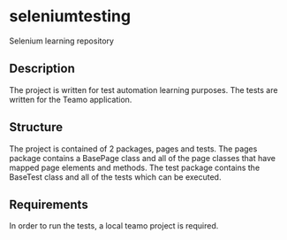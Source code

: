 # seleniumtesting
Selenium learning repository

## Description
The project is written for test automation learning purposes. The tests are written for the Teamo application. 

## Structure
The project is contained of 2 packages, pages and tests. The pages package contains a BasePage class and all of the page classes that have mapped page elements and methods.
The test package contains the BaseTest class and all of the tests which can be executed. 

## Requirements
In order to run the tests, a local teamo project is required. 

